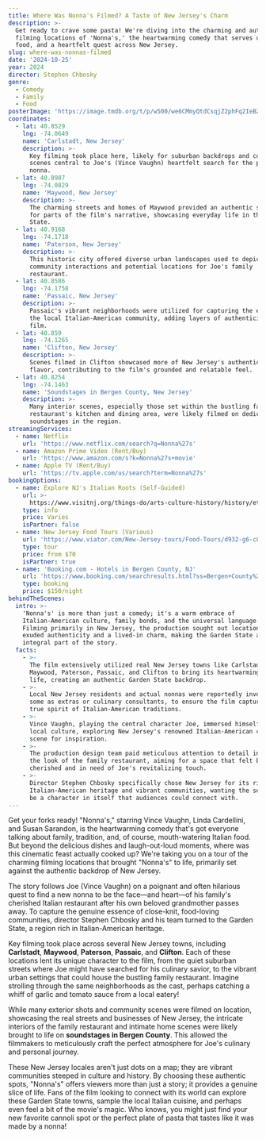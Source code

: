 ```yaml
---
title: Where Was Nonna's Filmed? A Taste of New Jersey's Charm
description: >-
  Get ready to crave some pasta! We're diving into the charming and authentic
  filming locations of 'Nonna's,' the heartwarming comedy that serves up family,
  food, and a heartfelt quest across New Jersey.
slug: where-was-nonnas-filmed
date: '2024-10-25'
year: 2024
director: Stephen Chbosky
genre:
  - Comedy
  - Family
  - Food
posterImage: 'https://image.tmdb.org/t/p/w500/we6CMmyQtdCsqjZ2phFq2IeBZR0.jpg'
coordinates:
  - lat: 40.8529
    lng: -74.0649
    name: 'Carlstadt, New Jersey'
    description: >-
      Key filming took place here, likely for suburban backdrops and community
      scenes central to Joe's (Vince Vaughn) heartfelt search for the perfect
      nonna.
  - lat: 40.8987
    lng: -74.0829
    name: 'Maywood, New Jersey'
    description: >-
      The charming streets and homes of Maywood provided an authentic setting
      for parts of the film's narrative, showcasing everyday life in the Garden
      State.
  - lat: 40.9168
    lng: -74.1718
    name: 'Paterson, New Jersey'
    description: >-
      This historic city offered diverse urban landscapes used to depict various
      community interactions and potential locations for Joe's family
      restaurant.
  - lat: 40.8586
    lng: -74.1758
    name: 'Passaic, New Jersey'
    description: >-
      Passaic's vibrant neighborhoods were utilized for capturing the essence of
      the local Italian-American community, adding layers of authenticity to the
      film.
  - lat: 40.859
    lng: -74.1265
    name: 'Clifton, New Jersey'
    description: >-
      Scenes filmed in Clifton showcased more of New Jersey's authentic local
      flavor, contributing to the film's grounded and relatable feel.
  - lat: 40.8254
    lng: -74.1463
    name: 'Soundstages in Bergen County, New Jersey'
    description: >-
      Many interior scenes, especially those set within the bustling family
      restaurant's kitchen and dining area, were likely filmed on dedicated
      soundstages in the region.
streamingServices:
  - name: Netflix
    url: 'https://www.netflix.com/search?q=Nonna%27s'
  - name: Amazon Prime Video (Rent/Buy)
    url: 'https://www.amazon.com/s?k=Nonna%27s+movie'
  - name: Apple TV (Rent/Buy)
    url: 'https://tv.apple.com/us/search?term=Nonna%27s'
bookingOptions:
  - name: Explore NJ's Italian Roots (Self-Guided)
    url: >-
      https://www.visitnj.org/things-do/arts-culture-history/history/ethnic-heritage
    type: info
    price: Varies
    isPartner: false
  - name: New Jersey Food Tours (Various)
    url: 'https://www.viator.com/New-Jersey-tours/Food-Tours/d932-g6-c82'
    type: tour
    price: from $70
    isPartner: true
  - name: 'Booking.com - Hotels in Bergen County, NJ'
    url: 'https://www.booking.com/searchresults.html?ss=Bergen+County%2C+New+Jersey'
    type: booking
    price: $150/night
behindTheScenes:
  intro: >-
    'Nonna's' is more than just a comedy; it's a warm embrace of
    Italian-American culture, family bonds, and the universal language of food.
    Filming primarily in New Jersey, the production sought out locations that
    exuded authenticity and a lived-in charm, making the Garden State an
    integral part of the story.
  facts:
    - >-
      The film extensively utilized real New Jersey towns like Carlstadt,
      Maywood, Paterson, Passaic, and Clifton to bring its heartwarming story to
      life, creating an authentic Garden State backdrop.
    - >-
      Local New Jersey residents and actual nonnas were reportedly involved,
      some as extras or culinary consultants, to ensure the film captured the
      true spirit of Italian-American traditions.
    - >-
      Vince Vaughn, playing the central character Joe, immersed himself in the
      local culture, exploring New Jersey's renowned Italian-American culinary
      scene for inspiration.
    - >-
      The production design team paid meticulous attention to detail in crafting
      the look of the family restaurant, aiming for a space that felt both
      cherished and in need of Joe's revitalizing touch.
    - >-
      Director Stephen Chbosky specifically chose New Jersey for its rich
      Italian-American heritage and vibrant communities, wanting the setting to
      be a character in itself that audiences could connect with.
---
```


<NonnaGuide />

Get your forks ready! "Nonna's," starring Vince Vaughn, Linda Cardellini, and Susan Sarandon, is the heartwarming comedy that's got everyone talking about family, tradition, and, of course, mouth-watering Italian food. But beyond the delicious dishes and laugh-out-loud moments, where was this cinematic feast actually cooked up? We're taking you on a tour of the charming filming locations that brought "Nonna's" to life, primarily set against the authentic backdrop of New Jersey.

The story follows Joe (Vince Vaughn) on a poignant and often hilarious quest to find a new nonna to be the face—and heart—of his family's cherished Italian restaurant after his own beloved grandmother passes away. To capture the genuine essence of close-knit, food-loving communities, director Stephen Chbosky and his team turned to the Garden State, a region rich in Italian-American heritage.

Key filming took place across several New Jersey towns, including **Carlstadt**, **Maywood**, **Paterson**, **Passaic**, and **Clifton**. Each of these locations lent its unique character to the film, from the quiet suburban streets where Joe might have searched for his culinary savior, to the vibrant urban settings that could house the bustling family restaurant. Imagine strolling through the same neighborhoods as the cast, perhaps catching a whiff of garlic and tomato sauce from a local eatery!

While many exterior shots and community scenes were filmed on location, showcasing the real streets and businesses of New Jersey, the intricate interiors of the family restaurant and intimate home scenes were likely brought to life on **soundstages in Bergen County**. This allowed the filmmakers to meticulously craft the perfect atmosphere for Joe's culinary and personal journey.

These New Jersey locales aren't just dots on a map; they are vibrant communities steeped in culture and history. By choosing these authentic spots, "Nonna's" offers viewers more than just a story; it provides a genuine slice of life. Fans of the film looking to connect with its world can explore these Garden State towns, sample the local Italian cuisine, and perhaps even feel a bit of the movie's magic. Who knows, you might just find your new favorite cannoli spot or the perfect plate of pasta that tastes like it was made by a nonna!
